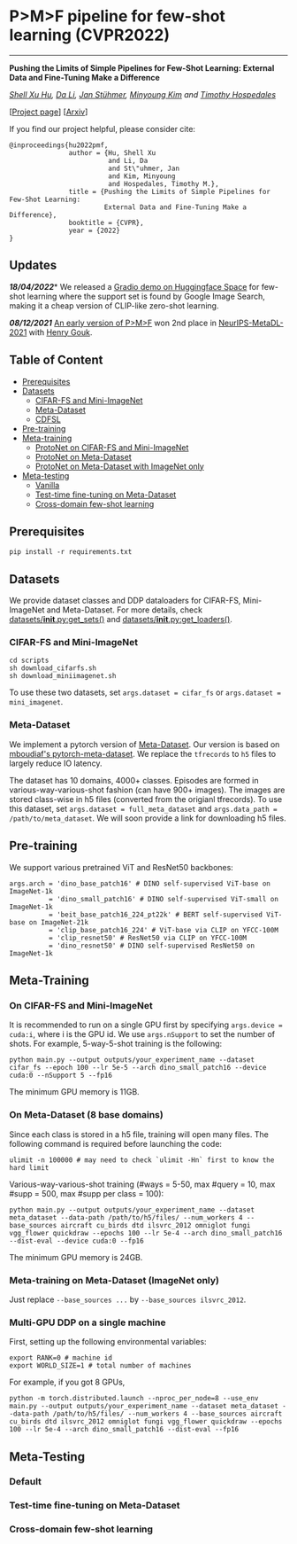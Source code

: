# P>M>F pipeline for few-shot learning (CVPR2022)
---

**Pushing the Limits of Simple Pipelines for Few-Shot Learning: External Data and Fine-Tuning Make a Difference**

*[Shell Xu Hu](https://hushell.github.io/), [Da Li](https://dali-dl.github.io/), [Jan Stühmer](https://scholar.google.com/citations?user=pGukv5YAAAAJ&hl=en), [Minyoung Kim](https://sites.google.com/site/mikim21/) and [Timothy Hospedales](https://homepages.inf.ed.ac.uk/thospeda/)*


[[Project page](https://hushell.github.io/pmf/)]
[[Arxiv](https://arxiv.org/abs/2204.07305)]


If you find our project helpful, please consider cite:
```
@inproceedings{hu2022pmf,
               author = {Hu, Shell Xu
                         and Li, Da
                         and St\"uhmer, Jan
                         and Kim, Minyoung
                         and Hospedales, Timothy M.},
               title = {Pushing the Limits of Simple Pipelines for Few-Shot Learning:
                        External Data and Fine-Tuning Make a Difference},
               booktitle = {CVPR},
               year = {2022}
}
```


## Updates

***18/04/2022****
We released a [Gradio demo on Huggingface Space](https://huggingface.co/spaces/hushell/pmf_with_gis) for few-shot learning where the support set is found by Google Image Search, making it a cheap version of CLIP-like zero-shot learning.

***08/12/2021***
[An early version of P>M>F](https://github.com/henrygouk/neurips-metadl-2021) won 2nd place in [NeurIPS-MetaDL-2021](https://metalearning.chalearn.org/metadlneurips2021) with [Henry Gouk](https://www.henrygouk.com/).


## Table of Content
* [Prerequisites](#prerequisites)
* [Datasets](#datasets)
    * [CIFAR-FS and Mini-ImageNet](#cifar-fs-and-mini-imagenet)
    * [Meta-Dataset](#meta-dataset)
    * [CDFSL](#cdfsl)
* [Pre-training](#pre-training)
* [Meta-training](#meta-training)
    * [ProtoNet on CIFAR-FS and Mini-ImageNet](#protonet-on-cifar-fs-and-mini-imagenet)
    * [ProtoNet on Meta-Dataset](#protonet-on-meta-dataset)
    * [ProtoNet on Meta-Dataset with ImageNet only](#protonet-on-meta-dataset-with-imagenet-only)
* [Meta-testing](#meta-testing)
    * [Vanilla](#vanilla)
    * [Test-time fine-tuning on Meta-Dataset](#test-time-fine-tuning-on-meta-dataset)
    * [Cross-domain few-shot learning](#cross-domain-few-shot-learning)


## Prerequisites
```
pip install -r requirements.txt
```

## Datasets
We provide dataset classes and DDP dataloaders for CIFAR-FS, Mini-ImageNet and Meta-Dataset. 
For more details, check [datasets/__init__.py:get_sets()](datasets/__init__.py#L15) and [datasets/__init__.py:get_loaders()](datasets/__init__.py#L70).

### CIFAR-FS and Mini-ImageNet
```
cd scripts
sh download_cifarfs.sh
sh download_miniimagenet.sh
```
To use these two datasets, set `args.dataset = cifar_fs` or `args.dataset = mini_imagenet`.

### Meta-Dataset
We implement a pytorch version of [Meta-Dataset](https://github.com/google-research/meta-dataset).
Our version is based on [mboudiaf's pytorch-meta-dataset](https://github.com/mboudiaf/pytorch-meta-dataset).
We replace the `tfrecords` to `h5` files to largely reduce IO latency. 

The dataset has 10 domains, 4000+ classes. Episodes are formed in various-way-various-shot fashion (can have 900+ images).
The images are stored class-wise in h5 files (converted from the origianl tfrecords).
To use this dataset, set `args.dataset = full_meta_dataset` and `args.data_path = /path/to/meta_dataset`.
We will soon provide a link for downloading h5 files.


## Pre-training
We support various pretrained ViT and ResNet50 backbones:
```
args.arch = 'dino_base_patch16' # DINO self-supervised ViT-base on ImageNet-1k
          = 'dino_small_patch16' # DINO self-supervised ViT-small on ImageNet-1k
          = 'beit_base_patch16_224_pt22k' # BERT self-supervised ViT-base on ImageNet-21k
          = 'clip_base_patch16_224' # ViT-base via CLIP on YFCC-100M
          = 'clip_resnet50' # ResNet50 via CLIP on YFCC-100M
          = 'dino_resnet50' # DINO self-supervised ResNet50 on ImageNet-1k
```


## Meta-Training

### On CIFAR-FS and Mini-ImageNet
It is recommended to run on a single GPU first by specifying `args.device = cuda:i`, where i is the GPU id. 
We use `args.nSupport` to set the number of shots. For example, 5-way-5-shot training is the following:
```
python main.py --output outputs/your_experiment_name --dataset cifar_fs --epoch 100 --lr 5e-5 --arch dino_small_patch16 --device cuda:0 --nSupport 5 --fp16
```
The minimum GPU memory is 11GB.

### On Meta-Dataset (8 base domains)
Since each class is stored in a h5 file, training will open many files. The following command is required before launching the code:
```
ulimit -n 100000 # may need to check `ulimit -Hn` first to know the hard limit
```
Various-way-various-shot training (#ways = 5-50, max #query = 10, max #supp = 500, max #supp per class = 100):

```
python main.py --output outputs/your_experiment_name --dataset meta_dataset --data-path /path/to/h5/files/ --num_workers 4 --base_sources aircraft cu_birds dtd ilsvrc_2012 omniglot fungi vgg_flower quickdraw --epochs 100 --lr 5e-4 --arch dino_small_patch16 --dist-eval --device cuda:0 --fp16
```
The minimum GPU memory is 24GB.

### Meta-training on Meta-Dataset (ImageNet only)
Just replace `--base_sources ...` by `--base_sources ilsvrc_2012`.

### Multi-GPU DDP on a single machine
First, setting up the following environmental variables: 
```
export RANK=0 # machine id
export WORLD_SIZE=1 # total number of machines
```
For example, if you got 8 GPUs, 
```
python -m torch.distributed.launch --nproc_per_node=8 --use_env main.py --output outputs/your_experiment_name --dataset meta_dataset --data-path /path/to/h5/files/ --num_workers 4 --base_sources aircraft cu_birds dtd ilsvrc_2012 omniglot fungi vgg_flower quickdraw --epochs 100 --lr 5e-4 --arch dino_small_patch16 --dist-eval --fp16
```


## Meta-Testing

### Default 

### Test-time fine-tuning on Meta-Dataset

### Cross-domain few-shot learning
